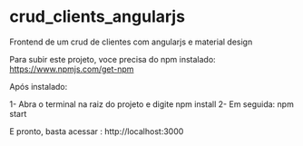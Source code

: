 # crud_clients_angularjs
Frontend de um crud de clientes com angularjs e material design

Para subir este projeto, voce precisa do npm instalado:
https://www.npmjs.com/get-npm

Após instalado:

1- Abra o terminal na raiz do projeto e digite
npm install
2- Em seguida:
npm start

E pronto, basta acessar : http://localhost:3000
